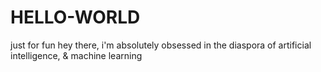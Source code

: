 # HELLO-WORLD
just for fun
hey there, i'm absolutely obsessed in the diaspora of artificial intelligence, & machine learning
